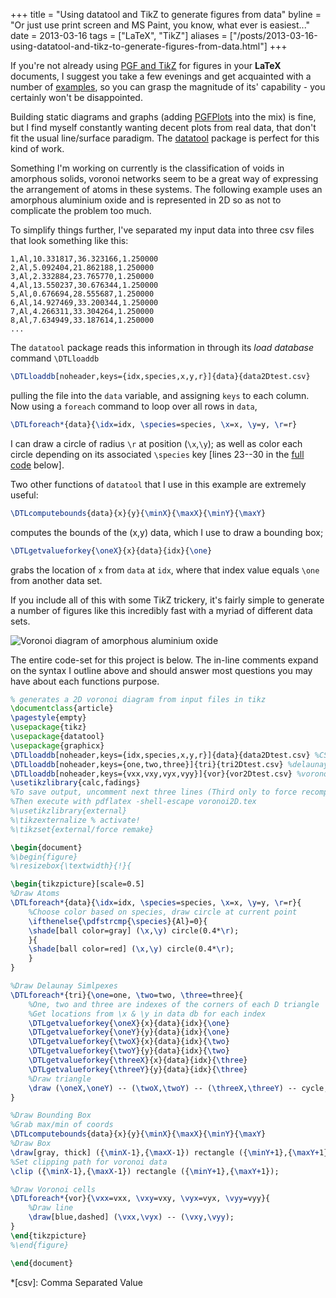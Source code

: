 +++
title = "Using datatool and TikZ to generate figures from data"
byline = "Or just use print screen and MS Paint, you know, what ever is easiest..."
date = 2013-03-16
tags = ["LaTeX", "TikZ"]
aliases = ["/posts/2013-03-16-using-datatool-and-tikz-to-generate-figures-from-data.html"]
+++

If you're not already using [PGF and Ti*k*Z](http://sourceforge.net/projects/pgf/) for figures in your **LaTeX** documents, I suggest you take a few evenings and get acquainted with a number of [examples](http://texample.net/tikz/), so you can grasp the magnitude of its' capability - you certainly won't be disappointed.

<!-- more -->

Building static diagrams and graphs (adding [PGFPlots](http://pgfplots.sourceforge.net/) into the mix) is fine, but I find myself constantly wanting decent plots from real data, that don't fit the usual line/surface paradigm. The [datatool](http://www.ctan.org/pkg/datatool) package is perfect for this kind of work.


Something I'm working on currently is the classification of voids in amorphous solids, voronoi networks seem to be a great way of expressing the arrangement of atoms in these systems. The following example uses an amorphous aluminium oxide and is represented in 2D so as not to complicate the problem too much.

To simplify things further, I've separated my input data into three csv files that look something like this:

```
1,Al,10.331817,36.323166,1.250000
2,Al,5.092404,21.862188,1.250000
3,Al,2.332884,23.765770,1.250000
4,Al,13.550237,30.676344,1.250000
5,Al,0.676694,28.555687,1.250000
6,Al,14.927469,33.200344,1.250000
7,Al,4.266311,33.304264,1.250000
8,Al,7.634949,33.187614,1.250000
...
```

The `datatool` package reads this information in through its _load database_ command `\DTLloaddb`

``` latex
\DTLloaddb[noheader,keys={idx,species,x,y,r}]{data}{data2Dtest.csv}
```

pulling the file into the `data` variable, and assigning `keys` to each column. Now using a `foreach` command to loop over all rows in `data`,

``` latex
\DTLforeach*{data}{\idx=idx, \species=species, \x=x, \y=y, \r=r}
```

I can draw a circle of radius `\r` at position (`\x`,`\y`); as well as color each circle depending on its associated `\species` key [lines 23--30 in the [full code](#code) below].

Two other functions of `datatool` that I use in this example are extremely useful:

``` latex
\DTLcomputebounds{data}{x}{y}{\minX}{\maxX}{\minY}{\maxY}
```

computes the bounds of the (x,y) data, which I use to draw a bounding box;

``` latex
\DTLgetvalueforkey{\oneX}{x}{data}{idx}{\one}
```

grabs the location of `x` from `data` at `idx`, where that index value equals `\one` from another data set.

If you include all of this with some Ti*k*Z trickery, it's fairly simple to generate a number of figures like this incredibly fast with a myriad of different data sets.

![Voronoi diagram of amorphous aluminium oxide](/images/voronoi.png)

The entire code-set for this project is below. The in-line comments expand on the syntax I outline above and should answer most questions you may have about each functions purpose.

<a name="code" />

``` latex
% generates a 2D voronoi diagram from input files in tikz
\documentclass{article}
\pagestyle{empty}
\usepackage{tikz}
\usepackage{datatool}
\usepackage{graphicx}
\DTLloaddb[noheader,keys={idx,species,x,y,r}]{data}{data2Dtest.csv} %CSV data
\DTLloaddb[noheader,keys={one,two,three}]{tri}{tri2Dtest.csv} %delaunay triangulation data
\DTLloaddb[noheader,keys={vxx,vxy,vyx,vyy}]{vor}{vor2Dtest.csv} %voronoi data
\usetikzlibrary{calc,fadings}
%To save output, uncomment next three lines (Third only to force recompile).
%Then execute with pdflatex -shell-escape voronoi2D.tex
%\usetikzlibrary{external}
%\tikzexternalize % activate!
%\tikzset{external/force remake}

\begin{document}
%\begin{figure}
%\resizebox{\textwidth}{!}{

\begin{tikzpicture}[scale=0.5]
%Draw Atoms
\DTLforeach*{data}{\idx=idx, \species=species, \x=x, \y=y, \r=r}{
    %Choose color based on species, draw circle at current point
    \ifthenelse{\pdfstrcmp{\species}{Al}=0}{
    \shade[ball color=gray] (\x,\y) circle(0.4*\r);
    }{
    \shade[ball color=red] (\x,\y) circle(0.4*\r);
    }
}

%Draw Delaunay Simlpexes
\DTLforeach*{tri}{\one=one, \two=two, \three=three}{
    %One, two and three are indexes of the corners of each D triangle
    %Get locations from \x & \y in data db for each index
    \DTLgetvalueforkey{\oneX}{x}{data}{idx}{\one}
    \DTLgetvalueforkey{\oneY}{y}{data}{idx}{\one}
    \DTLgetvalueforkey{\twoX}{x}{data}{idx}{\two}
    \DTLgetvalueforkey{\twoY}{y}{data}{idx}{\two}
    \DTLgetvalueforkey{\threeX}{x}{data}{idx}{\three}
    \DTLgetvalueforkey{\threeY}{y}{data}{idx}{\three}
    %Draw triangle
    \draw (\oneX,\oneY) -- (\twoX,\twoY) -- (\threeX,\threeY) -- cycle;
}

%Draw Bounding Box
%Grab max/min of coords
\DTLcomputebounds{data}{x}{y}{\minX}{\maxX}{\minY}{\maxY}
%Draw Box
\draw[gray, thick] ({\minX-1},{\maxX-1}) rectangle ({\minY+1},{\maxY+1});
%Set clipping path for voronoi data
\clip ({\minX-1},{\maxX-1}) rectangle ({\minY+1},{\maxY+1});

%Draw Voronoi cells
\DTLforeach*{vor}{\vxx=vxx, \vxy=vxy, \vyx=vyx, \vyy=vyy}{
    %Draw line
    \draw[blue,dashed] (\vxx,\vyx) -- (\vxy,\vyy);
}
\end{tikzpicture}
%\end{figure}

\end{document}
```

*[csv]: Comma Separated Value

